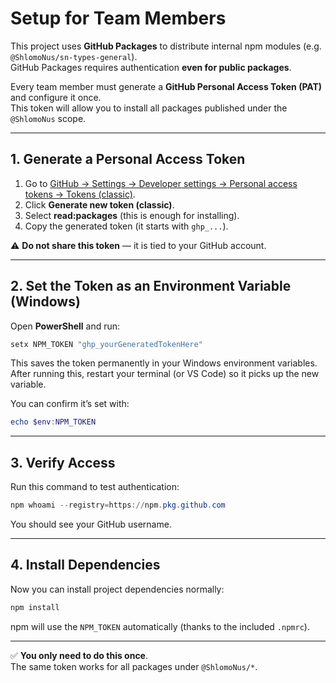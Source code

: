 # Setup for Team Members

This project uses **GitHub Packages** to distribute internal npm modules (e.g. `@ShlomoNus/sn-types-general`).  
GitHub Packages requires authentication **even for public packages**.  

Every team member must generate a **GitHub Personal Access Token (PAT)** and configure it once.  
This token will allow you to install all packages published under the `@ShlomoNus` scope.

---

## 1. Generate a Personal Access Token
1. Go to [GitHub → Settings → Developer settings → Personal access tokens → Tokens (classic)](https://github.com/settings/tokens).  
2. Click **Generate new token (classic)**.  
3. Select **read:packages** (this is enough for installing).  
4. Copy the generated token (it starts with `ghp_...`).  

⚠️ **Do not share this token** — it is tied to your GitHub account.

---

## 2. Set the Token as an Environment Variable (Windows)

Open **PowerShell** and run:

```powershell
setx NPM_TOKEN "ghp_yourGeneratedTokenHere"
```

This saves the token permanently in your Windows environment variables.  
After running this, restart your terminal (or VS Code) so it picks up the new variable.

You can confirm it’s set with:

```powershell
echo $env:NPM_TOKEN
```

---

## 3. Verify Access

Run this command to test authentication:

```powershell
npm whoami --registry=https://npm.pkg.github.com
```

You should see your GitHub username.  

---

## 4. Install Dependencies

Now you can install project dependencies normally:

```powershell
npm install
```

npm will use the `NPM_TOKEN` automatically (thanks to the included `.npmrc`).

---

✅ **You only need to do this once**.  
The same token works for all packages under `@ShlomoNus/*`.  
